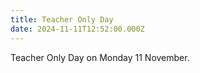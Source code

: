```yaml
---
title: Teacher Only Day
date: 2024-11-11T12:52:00.000Z
---
```

Teacher Only Day on Monday 11 November.

